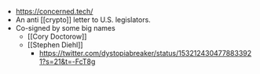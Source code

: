- https://concerned.tech/
- An anti [[crypto]] letter to U.S. legislators.
- Co-signed by some big names
    - [[Cory Doctorow]]
    - [[Stephen Diehl]]
        - https://twitter.com/dystopiabreaker/status/1532124304778833921?s=21&t=-FcT8g
